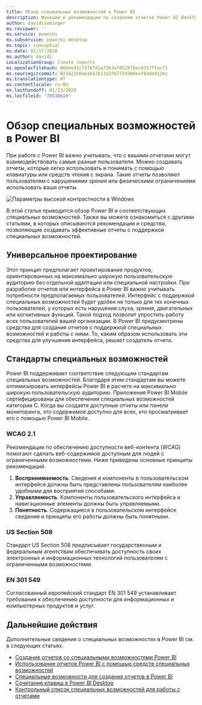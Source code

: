 ```yaml
---
title: Обзор специальных возможностей в Power BI
description: Функции и рекомендации по созданию отчетов Power BI Desktop со специальными возможностями, включая рекомендации по обеспечению доступности веб-контента (WCAG)
author: davidiseminger
ms.reviewer: ''
ms.service: powerbi
ms.subservice: powerbi-desktop
ms.topic: conceptual
ms.date: 01/17/2020
ms.author: davidi
LocalizationGroup: Create reports
ms.openlocfilehash: 8604ed2c737b7d2a75b3af052878ecb157ffacf1
ms.sourcegitcommit: 02342150eeab52b13a37b7725900eaf84de912bc
ms.translationtype: HT
ms.contentlocale: ru-RU
ms.lasthandoff: 01/23/2020
ms.locfileid: "76538619"
---
```

# <a name="overview-of-accessibility-in-power-bi"></a>Обзор специальных возможностей в Power BI

При работе с Power BI важно учитывать, что с вашими отчетами могут взаимодействовать самые разные пользователи. Можно создавать отчеты, которые легко использовать и понимать с помощью клавиатуры или средств чтения с экрана. Такие отчеты позволяют пользователям с нарушениями зрения или физическими ограничениями использовать ваши отчеты.

![Параметры высокой контрастности в Windows](media/desktop-accessibility/accessibility-05b.png)

В этой статье приводится обзор Power BI и соответствующих специальных возможностей. Также вы можете ознакомиться с другими статьями, в которых описываются рекомендации и средства, позволяющие создавать эффективные отчеты с поддержкой специальных возможностей.

## <a name="universal-design"></a>Универсальное проектирование

Этот принцип предполагает проектирование продуктов, ориентированных на максимально широкую пользовательскую аудиторию без отдельной адаптации или специальной настройки. При разработке отчетов или интерфейса в Power BI важно учитывать потребности предполагаемых пользователей. Интерфейс с поддержкой специальных возможностей будет удобен не только для тех конечных пользователей, у которых есть нарушения слуха, зрения, двигательных или когнитивных функций. Такой подход позволит упростить работу всех пользователей вашей организации. В Power BI предусмотрены средства для создания отчетов с поддержкой специальных возможностей и работы с ними. То, каким образом использовать эти средства для улучшения интерфейса, решает создатель отчета.

## <a name="accessibility-standards"></a>Стандарты специальных возможностей

Power BI поддерживает соответствие следующим стандартам специальных возможностей. Благодаря этим стандартам вы можете оптимизировать интерфейсы Power BI в расчете на максимально широкую пользовательскую аудиторию. Приложения Power BI Mobile сертифицированы для обеспечения специальных возможностей категории C. Когда вы создаете доступные отчеты или панели мониторинга, это содержимое доступно для всех, кто просматривает его с помощью Power BI Mobile.

### <a name="wcag-21"></a>WCAG 2.1

Рекомендации по обеспечению доступности веб-контента (WCAG) помогают сделать веб-содержимое доступным для людей с ограниченными возможностями. Ниже приведены основные принципы рекомендаций.

1. **Воспринимаемость**. Сведения и компоненты в пользовательском интерфейсе должны быть представлены пользователям наиболее удобными для восприятия способами.
2. **Управляемость**. Компоненты пользовательского интерфейса и навигационные элементы должны быть управляемыми.
3. **Понятность**. Содержащиеся в пользовательском интерфейсе сведения и принципы его работы должны быть понятными.

### <a name="us-section-508"></a>US Section 508

Стандарт US Section 508 предписывает государственным и федеральным агентствам обеспечивать доступность своих электронных и информационных технологий пользователям с ограниченными возможностями.

### <a name="en-301-549"></a>EN 301 549

Согласованный европейский стандарт EN 301 549 устанавливает требования к обеспечению доступности для информационных и компьютерных продуктов и услуг.  

## <a name="next-steps"></a>Дальнейшие действия

Дополнительные сведения о специальных возможностях в Power BI см. в следующих статьях.

* [Создание отчетов со специальными возможностями Power BI](desktop-accessibility-creating-reports.md)
* [Использование отчетов Power BI с помощью средств специальных возможностей](desktop-accessibility-consuming-tools.md)
* [Специальные возможности для создания отчетов в Power BI](desktop-accessibility-creating-tools.md)
* [Сочетания клавиш в Power BI Desktop](desktop-accessibility-keyboard-shortcuts.md)
* [Контрольный список специальных возможностей для работы с отчетами](desktop-accessibility-creating-reports.md#report-accessibility-checklist)


